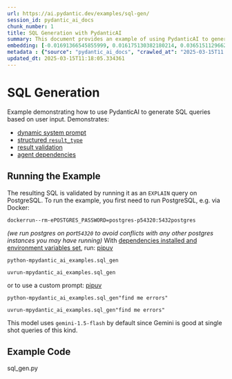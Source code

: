 ```yaml
---
url: https://ai.pydantic.dev/examples/sql-gen/
session_id: pydantic_ai_docs
chunk_number: 1
title: SQL Generation with PydanticAI
summary: This document provides an example of using PydanticAI to generate SQL queries based on user input, showcasing dynamic system prompts, structured result types, result validation, and agent dependencies. It also includes instructions for running the example using PostgreSQL via Docker.
embedding: [-0.01691366545855999, 0.016175130382180214, 0.03651511296629906, 0.004403969738632441, -0.008444725535809994, -0.04024410992860794, 0.004745996091514826, 0.019516699016094208, 0.009528313763439655, 0.019298769533634186, -0.005523879546672106, -0.06440994888544083, -0.0005667651421390474, -0.01622355729341507, -0.016756271943449974, -0.004285925067961216, -0.020630555227398872, 0.02088480442762375, -0.010605848394334316, 0.015521344728767872, 0.02750740572810173, -0.012918311171233654, 0.0194561630487442, 0.00031043446506373584, -0.008910849690437317, 0.011247526854276657, -0.010950901545584202, 0.0476536750793457, 0.01224636472761631, -0.026224050670862198, 0.016453593969345093, -0.022010767832398415, 0.009268010035157204, -0.016356736421585083, -0.015715058892965317, 0.002105127787217498, 0.020436840131878853, 0.02721683494746685, -0.002580332802608609, 0.00663470895960927, 0.00624122703447938, -0.04753260314464569, 0.0632476657629013, 0.025594478473067284, -0.01064216997474432, 0.06591123342514038, -0.007984654046595097, -0.023766301572322845, 0.04305296391248703, -0.022918803617358208, -0.03385154530405998, 0.0189355555921793, 0.01796698570251465, 0.026078764349222183, -0.013317846693098545, -0.031648047268390656, -0.03949346765875816, 0.007106887176632881, -0.01457698829472065, -0.03225340321660042, 0.017640093341469765, -0.04206018149852753, 0.010454509407281876, 0.08426564931869507, 0.010242634452879429, 0.012155561707913876, -0.0014846371486783028, 0.029614048078656197, -0.031454332172870636, -0.006253334227949381, 0.04314982146024704, 0.006537851877510548, -0.01670784316956997, -0.011628901585936546, 0.013535774312913418, -0.052932385355234146, 0.010587687604129314, 0.0641193762421608, -0.043609894812107086, -0.017567450180649757, 0.020448947325348854, 0.007784886285662651, 0.0013446484226733446, 0.03072790428996086, -0.012797239236533642, 0.004134586080908775, -0.042713966220617294, -0.0013469185214489698, -0.016405165195465088, -0.031260617077350616, -0.014855451881885529, 0.03818589821457863, 0.003169042058289051, 0.039977751672267914, 0.05201224237680435, 0.04741153120994568, 0.043488822877407074, -0.025328122079372406, -0.0011320168850943446, 0.023294124752283096, 0.03288297355175018, -0.0019386546919122338, -0.03799218311905861, -0.009146939031779766, 0.055160097777843475, -0.009552528150379658, -0.014528559520840645, 0.02506176568567753, -0.027192620560526848, 0.007173476275056601, -0.04324667900800705, 0.0031750956550240517, 0.00869897473603487, -0.01380213163793087, -0.050898388028144836, -0.007355083245784044, -0.018814485520124435, -0.011743918992578983, 0.009207474999129772, -0.023463623598217964, -0.04002618044614792, -0.03111533261835575, -0.04639453440904617, -0.03934818133711815, 0.01573927327990532, -0.001331027946434915, -0.031066903844475746, -0.04937288910150528, -0.007930171675980091, 0.008087565191090107, 0.005741807632148266, 0.01835441403090954, 0.015872450545430183, 0.010672437958419323, -0.016792593523859978, -0.023342551663517952, -0.036975182592868805, -0.004128532484173775, 0.01622355729341507, 0.04489324986934662, -0.011980008333921432, 0.011610740795731544, -0.02207130379974842, 0.04850117489695549, -0.03900918364524841, -0.02449272945523262, -0.032689258456230164, 0.016368843615055084, -0.05026881769299507, 0.037750039249658585, 0.04138218238949776, 0.020255234092473984, -0.047096747905015945, -0.011374651454389095, -0.009752295911312103, 0.021332768723368645, -0.0062593878246843815, 0.04525646194815636, -0.0031448279041796923, -0.06344137340784073, -0.029468761757016182, 0.04586182162165642, -0.024081086739897728, -0.008202582597732544, -0.03472325578331947, -0.016489915549755096, -0.045425962656736374, -0.01034554559737444, -0.04997824504971504, -0.03266504406929016, -0.027846405282616615, -0.025715550407767296, 0.010805616155266762, 0.011477561667561531, 0.028621261939406395, -0.003789532696828246, -0.01249456126242876, -0.028064334765076637, -0.031260617077350616, -0.06174637749791145, -0.051673244684934616, 0.001412751036696136, -0.02176862582564354, 0.0005134181119501591, 0.02139330469071865, -0.03525597229599953, 0.005696406122297049, 0.005088022444397211, -0.0027286449912935495, 0.013354167342185974, 0.056128669530153275, 0.010587687604129314, -0.005163692403584719, 0.011986061930656433, 0.011156722903251648, -0.0485980324447155, 0.06915594637393951, -0.003992327023297548, 0.018112270161509514, 0.023390980437397957, 0.037459470331668854, 0.005887093488126993, 0.008244957774877548, -0.011519936844706535, 0.02049737609922886, -0.043004535138607025, 0.013971631415188313, -0.004685460589826107, -0.013523667119443417, -0.010357651859521866, 0.015388165600597858, -0.04898545891046524, 0.06717037409543991, 0.003946925513446331, 0.023257803171873093, -0.014940202236175537, -0.016502022743225098, -0.012760918587446213, 0.014080595225095749, -0.03876703977584839, -0.030049903318285942, -0.005545067135244608, 0.005100129637867212, -0.04063154011964798, -0.003426318522542715, 0.015908772125840187, 0.014346952550113201, -0.029178190976381302, 0.01854812726378441, 0.022979337722063065, 0.012379543855786324, -0.021695982664823532, 0.015436594374477863, -8.408782014157623e-05, 0.015581879764795303, -0.006786047946661711, 0.008753457106649876, 0.016017736867070198, 0.0002480070397723466, -0.009249849244952202, 0.02254348248243332, 0.013644739054143429, 0.048549603670835495, 0.000260870874626562, 0.020037304610013962, 0.0291539765894413, -0.0037380773574113846, -0.0257397647947073, 0.05394938588142395, 0.04440896213054657, -0.009643331170082092, -0.007542743813246489, 0.007464047521352768, -0.015545559115707874, -0.015279201790690422, -0.032035473734140396, -0.05956709384918213, -0.00010707245382945985, -0.0417696088552475, -0.02382683753967285, -0.027144191786646843, 0.026175621896982193, -0.040970537811517715, 0.038064826279878616, 0.0003263250691816211, -0.008535528555512428, 0.003147854469716549, -0.032011259347200394, -0.0009738674852997065, -0.049033887684345245, 0.011677329428493977, 0.040776822715997696, 0.04394889250397682, -0.03910604119300842, -0.040486253798007965, -0.000831608718726784, 0.0016087352996692061, 0.03169647231698036, 0.006549959070980549, 0.01883869804441929, -0.034844327718019485, -0.045062750577926636, 0.025715550407767296, 0.059712380170822144, -0.008729242719709873, 0.04997824504971504, -0.021320661529898643, -0.010000491514801979, -0.010684545151889324, -0.04917917400598526, 0.010745080187916756, 0.005399781279265881, 0.009631223976612091, -0.0006182204815559089, 0.008505260571837425, -0.01181656215339899, 0.036297183483839035, 0.04150325059890747, -0.00016089245036710054, 0.0457165353000164, 0.015908772125840187, 0.010212366469204426, -0.0043010590597987175, -0.048065319657325745, -0.02117537520825863, 0.034069471061229706, -0.019189806655049324, 0.014625417068600655, 0.028597047552466393, 0.018293878063559532, -0.01326941791921854, 0.010333438403904438, -0.015521344728767872, -0.0160540584474802, 0.002834582468494773, -0.04186646640300751, 0.021708089858293533, -0.01064822357147932, 0.028330691158771515, -0.05109209939837456, -0.04576496407389641, 0.002086966997012496, 0.03411789983510971, -0.016635200008749962, -0.07879322022199631, -0.00393481831997633, 0.011090134270489216, -0.015727166086435318, 0.021647553890943527, 0.014734380878508091, 0.0021747436840087175, -0.016683628782629967, -0.019710412248969078, 0.03423897176980972, 0.018681306391954422, -0.04072839394211769, 8.758754120208323e-05, 0.04925181716680527, -0.013438917696475983, 0.03777425363659859, -0.07840579003095627, 0.03721732646226883, -0.02060634084045887, -0.018741842359304428, -0.031066903844475746, 0.006580226588994265, -0.008608171716332436, 0.04799267649650574, 0.028258047997951508, -0.015702951699495316, -0.01510970201343298, 0.0009208988049067557, 0.05036567151546478, 0.030558403581380844, 0.03285875916481018, -0.05026881769299507, -0.03651511296629906, -0.04460267722606659, -0.037556327879428864, -0.00315996166318655, -0.05753309652209282, -0.012918311171233654, -0.013063596561551094, -0.026659907773137093, -0.025981906801462173, -0.010054973885416985, 0.007252172566950321, -0.03215654566884041, -0.021356983110308647, 0.016841022297739983, -0.0048549603670835495, 0.02554604969918728, -0.05138267204165459, 0.013862667605280876, -0.01934719830751419, -0.04871910437941551, -0.05840481072664261, 0.016962094232439995, 0.013584203086793423, 0.050220388919115067, -0.025231264531612396, 0.011205151677131653, -0.019698305055499077, -0.01584823615849018, 0.02438376657664776, 0.04295610636472702, 0.038645967841148376, 0.0072945477440953255, -0.0034596133045852184, 0.011078027077019215, 0.050220388919115067, -0.06528165936470032, -0.011689436621963978, -0.0038652021903544664, -0.018027521669864655, 0.0378953255712986, 0.0025092032738029957, -0.016550451517105103, 0.0437551774084568, 0.00585379870608449, 0.01034554559737444, -0.04399732127785683, -0.005154612008482218, -0.02789483405649662, 0.016574665904045105, 0.0027241050265729427, 0.04414260759949684, 0.016841022297739983, 0.005354379769414663, 0.004170907195657492, 0.023475730791687965, -0.04109160974621773, 0.02245873212814331, -0.014153238385915756, 0.03196283057332039, -0.04365831986069679, 0.03138168901205063, 0.007252172566950321, 0.020448947325348854, 0.07201322913169861, -0.03334304317831993, -0.06939808279275894, 0.004273817874491215, 0.006761833559721708, -0.029178190976381302, 0.03699939697980881, 0.023875266313552856, -0.0072945477440953255, 0.00578418280929327, -0.02506176568567753, 0.010079188272356987, 0.03566761314868927, 0.021248018369078636, -0.018887126818299294, -0.0023608908522874117, -0.020533697679638863, 0.04525646194815636, -0.009171153418719769, 0.02682940661907196, -0.013317846693098545, 0.009643331170082092, -0.020243126899003983, -0.027531620115041733, 0.03733839839696884, -0.04949396103620529, 0.003028296632692218, -0.021429626271128654, -0.028306476771831512, 0.0092377420514822, -0.04530489072203636, 0.014613309875130653, 0.030437331646680832, -0.02195023186504841, -0.006816315930336714, 0.03615190088748932, -0.04411839321255684, 0.034553758800029755, -0.011477561667561531, 0.05172167345881462, 0.001929574296809733, 0.05714566633105278, 0.04915495961904526, -0.053513526916503906, 0.01102354470640421, 0.004588603507727385, -0.01064216997474432, -0.009146939031779766, 0.03670882806181908, 0.004512934014201164, -0.02012205496430397, -0.027555834501981735, -0.002394185634329915, 0.03365783020853996, 0.001533822389319539, -0.026466192677617073, -0.004579523112624884, -0.002466828329488635, -0.002550064818933606, -0.04099475219845772, -0.01592087931931019, 0.02634512074291706, 0.004727835301309824, 0.05792052298784256, 0.06949494034051895, -0.010963008739054203, 0.057678382843732834, 0.0025182836689054966, -0.026950478553771973, 0.03264082968235016, 0.015581879764795303, -0.004237496759742498, -0.007978600449860096, 0.040486253798007965, -0.012046596966683865, 0.021114839240908623, 0.036805685609579086, -0.0013454051222652197, 0.008680813945829868, -0.011362544260919094, 0.0011516910744830966, 0.008093618787825108, -0.000775613181758672, -0.015182345174252987, 0.05549909919500351, -0.026708334684371948, -0.020339982584118843, 0.03934818133711815, 0.011507829651236534, 0.007125047966837883, 0.012264525517821312, -0.039711397141218185, -0.006604440975934267, 0.007137154694646597, 0.006689190864562988, 0.030873188748955727, 0.05743623897433281, -0.012185829691588879, 0.006513637490570545, 0.001894766348414123, -0.017228450626134872, -0.014794916845858097, -0.0008754970622248948, -0.024916479364037514, -0.004730862099677324, 0.00826311856508255, -0.03879125416278839, -0.00997022446244955, -0.04695146158337593, -0.028548618778586388, -0.05017196014523506, 0.0054663703776896, 0.017906449735164642, 0.009885474108159542, 0.007857529446482658, -0.06629866361618042, -0.017543235793709755, 0.014177452772855759, 0.029686689376831055, -0.04336775094270706, 0.014395381323993206, -0.03411789983510971, 0.03528018668293953, -0.0046158442273736, 0.0029677608981728554, 0.012276632711291313, 0.005950655788183212, 0.025037551298737526, -0.007978600449860096, 0.004183014389127493, 0.008571850135922432, 0.06934966146945953, -0.010242634452879429, -0.005572307854890823, -0.0026832432486116886, 0.018802378326654434, 0.0071674226783216, -0.013693167828023434, -0.0018417976098135114, 0.0228582676500082, 0.018112270161509514, -0.0011562311556190252, 0.004025621805340052, 0.023475730791687965, 0.004727835301309824, -0.018221234902739525, 0.027337906882166862, 0.03661197051405907, -0.021066412329673767, -0.0378953255712986, 0.027555834501981735, -0.036878328770399094, 0.03235026076436043, -0.012530882842838764, 0.006204905454069376, 0.022676659747958183, -0.00830549281090498, -0.03646668419241905, 0.0028058281168341637, -0.010847991332411766, 0.03012254647910595, -0.007058458402752876, -0.02595769241452217, 0.027870619669556618, 0.04549860581755638, -0.03460218757390976, -0.016550451517105103, 0.011065919883549213, 0.011828669346868992, 0.022688766941428185, 0.00351106864400208, -0.04034096747636795, 0.014419595710933208, -0.03777425363659859, 0.0025742792058736086, 0.003271952737122774, -0.003777425503358245, 0.01854812726378441, 0.010678491555154324, -0.04353725165128708, 0.011380705051124096, 0.027555834501981735, -0.009546474553644657, -0.011483615264296532, 0.03833118453621864, 0.012125293724238873, 0.009431456215679646, 0.007681976072490215, 0.024432193487882614, -0.006307816132903099, 0.007137154694646597, -0.022386088967323303, 0.005048674531280994, -0.03092161752283573, -0.03101847507059574, -0.0023775382433086634, 0.007579065393656492, -0.022277124226093292, 0.03433582931756973, 0.03876703977584839, -0.05404624342918396, 0.02382683753967285, -0.00025727658066898584, -0.003235631389543414, 0.0014483158010989428, 0.01673205755650997, -0.003686622017994523, 0.0009254390024580061, -0.017046842724084854, -0.043876249343156815, 0.006689190864562988, -0.030098332092165947, 0.010920633561909199, 0.032422903925180435, -0.0007672895444557071, 0.006816315930336714, 0.022107625380158424, 0.019577233120799065, -0.036975182592868805, -0.011671275831758976, -0.019516699016094208, -0.008638439700007439, 0.036975182592868805, 0.03189018741250038, 0.03431161493062973, 0.004307112656533718, -0.0025818462017923594, -0.0437551774084568, 0.020436840131878853, 0.003020729636773467, -0.044069964438676834, -0.040389396250247955, 0.00702213728800416, 0.02486805059015751, -0.027168406173586845, 0.019274555146694183, -0.01961355470120907, -0.010684545151889324, -0.039033398032188416, -0.00045136906555853784, 0.010866152122616768, -0.06358665972948074, 0.016502022743225098, 0.003147854469716549, -0.028112763538956642, 0.011864989995956421, 0.05578966811299324, 0.007833315059542656, 0.016853129491209984, 0.020739518105983734, 0.004836799576878548, -0.015485023148357868, 0.010460563004016876, 0.02837911993265152, 0.022216588258743286, -0.019310876727104187, -0.0114291338250041, 0.008596064522862434, -0.010581634007394314, -0.004019568208605051, 0.006416780408471823, 0.00447358563542366, -0.006350191310048103, -0.04540174826979637, 0.004954844247549772, 0.08334550261497498, -0.014237988740205765, 0.016284093260765076, -0.006068700458854437, 0.026587264612317085, 0.03218076005578041, 0.02330623008310795, -0.03833118453621864, 0.004304085858166218, 0.028161190450191498, -0.0015224720118567348, -0.018342306837439537, -0.019795162603259087, 0.030461546033620834, 0.006038432475179434, -0.02721683494746685, -0.04189068078994751, 0.01779748499393463, 0.02702312171459198, 0.005339245777577162, 0.002077886601909995, -0.0032901132944971323, -0.017664307728409767, -0.012300847098231316, 0.03467483073472977, -0.022712981328368187, -0.036127686500549316, 0.0014475591015070677, -0.012040543369948864, 0.009837045334279537, -0.02421426586806774, -0.018802378326654434, -0.020146269351243973, 0.03099426068365574, 0.012270579114556313, -0.01730109378695488, -0.008456832729279995, 0.0005164449103176594, 0.0022943017538636923, -0.033197756856679916, -0.012300847098231316, -0.06968865543603897, -0.00740956561639905, 0.02382683753967285, -0.006743673235177994, -0.013245203532278538, -0.0015171751147136092, -0.028451763093471527, 0.019214019179344177, -0.022119732573628426, 0.03314933180809021, -0.04457846283912659, -0.041648536920547485, 0.024371659383177757, -0.03297983109951019, -0.029517190530896187, 0.0072945477440953255, -0.013136239722371101, -0.04322246462106705, -0.0004888254916295409, -0.010418187826871872, 0.011683383025228977, -0.012555097229778767, 0.08867264539003372, 0.030848974362015724, -3.6090843877900625e-06, -0.018693413585424423, 0.007863583043217659, 0.015993522480130196, -0.030824759975075722, 0.02673254907131195, 0.01760377176105976, -0.000614058633800596, -0.03101847507059574, -0.06368351727724075, 0.029589833691716194, -0.013317846693098545, -0.004851933568716049, -0.006038432475179434, 0.03908182680606842, 0.009098510257899761, -0.018063843250274658, 0.08571850508451462, -0.03109111823141575, -0.042617108672857285, -0.012161615304648876, -0.014940202236175537, -0.0055632274597883224, -0.0019341144943609834, 0.0060354056768119335, 0.0097220279276371, -0.042835038155317307, -0.014746488071978092, 0.0019628689624369144, 0.03576447069644928, 0.02255558967590332, 0.025618692860007286, 0.025037551298737526, -0.022773517295718193, -0.00454622833058238, 0.030146760866045952, -0.033948399126529694, -0.01777327060699463, -0.025449194014072418, -0.03762897104024887, -0.022228695452213287, -0.029129762202501297, 0.005212120711803436, 0.010593741200864315, -0.0015345790889114141, 0.011798401363193989, -0.004939710255712271, 0.003308274084702134, -0.09487149119377136, -0.005548093467950821, 0.010018652305006981, -0.010654277168214321, 0.012143454514443874, 0.008487099781632423, 0.04196332395076752, 0.019952554255723953, -0.023960016667842865, -0.03346411511301994, -0.0018871993524953723, 0.01757955737411976, -0.015957200899720192, -0.00048012350453063846, 0.02117537520825863, -0.06470052152872086, 0.015097594819962978, -0.04908231645822525, 0.0641193762421608, -0.027919048443436623, -0.00043169496348127723, -0.03230183199048042, -0.04704831913113594, 0.006749726831912994, -0.0228340532630682, -0.019601447507739067, -0.022216588258743286, 0.04782317578792572, 0.02088480442762375, -0.026078764349222183, -0.045135390013456345, -0.03421475738286972, 0.03244711458683014, 0.014225881546735764, -0.012210044078528881, 0.007016083691269159, -0.018148591741919518, 0.044747963547706604, 0.011986061930656433, 0.018887126818299294, 0.003925737924873829, -0.014915987849235535, 0.031163759529590607, 0.009376974776387215, 0.012978846207261086, -0.006198852322995663, 0.010533206164836884, 0.008910849690437317, 0.0023790516424924135, 0.03588554263114929, -0.002972301095724106, 0.031551189720630646, 0.0026454085018485785, 0.00855974294245243, -0.009268010035157204, 0.005829584319144487, -0.04915495961904526, 0.022228695452213287, -0.012185829691588879, 0.028209619224071503, 0.014879666268825531, -0.03617611154913902, 0.0060747540555894375, -0.021441731601953506, -0.022398196160793304, -0.005330165382474661, 0.014359059743583202, -0.004779290873557329, -0.010272902436554432, 0.005681272130459547, -0.003040403826162219, 0.04656403511762619, -0.004549255128949881, 0.011507829651236534, -0.006828423123806715, -0.018923448398709297, 0.02653883583843708, 0.0013908068649470806, -0.022676659747958183, 0.0064046732150018215, 0.04336775094270706, -0.025424979627132416, 0.007379297632724047, 0.03070368990302086, -0.03324618563055992, 0.011701543815433979, 0.022688766941428185, -0.023257803171873093, 0.005744834430515766, 0.027144191786646843, 0.0048973350785672665, -0.04595867544412613, -0.006749726831912994, 0.03583711385726929, -0.016465701162815094, 0.0014899340458214283, -0.020848482847213745, 0.034263186156749725, 0.010963008739054203, 0.008995600044727325, 0.014262203127145767, 0.022664552554488182, -0.026490407064557076, -0.0024456409737467766, -0.021235911175608635, 0.020921126008033752, -0.03661197051405907, -0.01972251944243908, -0.020061518996953964, 0.014104809612035751, 0.004703621380031109, 0.00894111767411232, -0.028136977925896645, -0.015702951699495316, -0.007312708534300327, 0.03060683235526085, 0.0476294606924057, -0.023015659302473068, -0.0109327407553792, -0.002823988674208522, 0.030461546033620834, 0.0021671769209206104, -0.014915987849235535, 0.05094681680202484, -0.01796698570251465, -0.003962059039622545, -0.04227810725569725, -0.04264132305979729, -0.01535184495151043, -0.01954091340303421, 0.015957200899720192, 0.003190229646861553, -0.0010412133997306228, -0.010236580856144428, -0.0050093261525034904, -0.03486854210495949, 0.02244662493467331, -0.018523912876844406, 0.014794916845858097, 0.003308274084702134, 0.016284093260765076, -0.008620278909802437, -0.009855206124484539, -0.019008198752999306, -0.03569182753562927, -0.015824023634195328, 0.010708759538829327, -0.006153450347483158, 0.01673205755650997, 0.007833315059542656, 0.0018614716827869415, -0.020243126899003983, -0.0252796933054924, 0.03741104155778885, -0.007548797409981489, 0.06673451513051987, 0.005351352971047163, -0.07012451440095901, 0.008117832243442535, -0.040752608329057693, 0.0012061730958521366, 0.014237988740205765, 0.005021433345973492, -0.0008157180855050683, -0.018305985257029533, -0.008977439254522324, -0.0041890679858624935, 0.009843098931014538, -0.0389123260974884, -0.001098722335882485, -0.005950655788183212, 0.01472227368503809, 0.02508598007261753, -0.007651708088815212, 0.03477168455719948, 0.04314982146024704, 0.06382880359888077, 0.004285925067961216, -0.018003307282924652, 0.02632090635597706, -0.006683137267827988, 0.009261956438422203, 0.04017146676778793, -0.007621440105140209, 0.02779797650873661, -0.015690844506025314, -0.005626790225505829, 0.02956561930477619, -0.012821453623473644, -0.03457797318696976, 0.021611232310533524, 0.002672649687156081, -0.008111778646707535, 0.03995353728532791, -0.001181958825327456, 0.042617108672857285, 0.06005137786269188, -0.01777327060699463, 0.011017491109669209, -0.007536690216511488, -0.002550064818933606, -0.016792593523859978, -0.024274801835417747, 0.003816773649305105, -0.0072219050489366055, 0.05414309725165367, -0.00045590923400595784, -0.0228582676500082, -0.013971631415188313, 0.013257310725748539, -0.04482060670852661, 0.0015920880250632763, 0.031938616186380386, -0.022616123780608177, -0.011435187421739101, 0.03360940143465996, -0.03382733091711998, 0.02088480442762375, -0.03554654121398926, 0.00045212573604658246, -0.01883869804441929, -0.03714468330144882, -0.02992883324623108, 0.0014172912342473865, -0.005717593710869551, 0.029081333428621292, 0.02254348248243332, -0.002032484859228134, 0.022604016587138176, -0.005829584319144487, -0.009213528595864773, 0.013765810057520866, -0.021502267569303513, 0.0165383443236351, 0.023778408765792847, 0.017143700271844864, -0.03682989999651909, -0.04934867471456528, 0.011114347726106644, 0.002253440208733082, 0.02138119749724865, -0.013366274535655975, 0.04157589375972748, -0.02031577005982399, 0.004049836192280054, -0.010478723794221878, 0.035619184374809265, 0.023185160011053085, -0.013281525112688541, -0.005899200681596994, -0.017519021406769753, -0.0017419137293472886, 0.019080841913819313, -0.02496490813791752, 0.04353725165128708, 0.013245203532278538, 0.02478330209851265, 0.021756518632173538, -0.0016299227718263865, 0.008783725090324879, -0.029178190976381302, 0.029977262020111084, -0.022688766941428185, -0.0014097243547439575, -0.009504099376499653, -0.024843836203217506, -0.011525990441441536, -0.001670784316956997, 0.02098166197538376, 0.005647977348417044, -0.0023972124326974154, 0.01156836561858654, -3.549376197042875e-05, -0.00870502833276987, -0.04099475219845772, -0.018983984366059303, -0.04850117489695549, -0.026224050670862198, 0.010817723348736763, -0.056031811982393265, -0.0340210422873497, -0.002301868749782443, 0.027580048888921738, 0.008892688900232315, 0.012712489813566208, -0.008880581706762314, -0.013281525112688541, -0.02496490813791752, 0.009074295870959759, -0.0008437158539891243, 0.05273867025971413, 0.01273670420050621, 0.0023215427063405514, -0.013426810503005981, -0.0030252698343247175, -0.009709920734167099, -0.02070319652557373, 0.021126946434378624, -0.008353921584784985, -0.07017294317483902, 0.003190229646861553, 0.015521344728767872, 0.030364690348505974, 0.006834476720541716, 0.004658219404518604, -0.02158701792359352, -0.006295708939433098, -0.04946974664926529, 0.053997814655303955, 0.004509907215833664, -0.019649876281619072, -0.0036714880261570215, 0.01248245406895876, 0.004279871471226215, -0.0007570741581730545, -0.0027679933700710535, -0.020945340394973755, 0.006416780408471823, -0.026853621006011963, -0.005608629435300827, -0.015957200899720192, 0.023209374397993088, -0.006991869304329157, 0.00609896844252944, 0.005175799131393433, -0.019964661449193954, 0.005526906345039606, 0.008323653601109982, 0.020872697234153748, -0.036684613674879074, 0.03733839839696884, 0.02041262574493885, -0.016163023188710213, 0.011398865841329098, -0.025715550407767296, -0.009770456701517105, -0.052254386246204376, -0.026369335129857063, 0.027919048443436623, -0.014153238385915756, -0.02343940921127796, -0.0476052463054657, -0.017131593078374863, 0.007615386508405209, 0.0012084431946277618, -0.029977262020111084, 0.0036170058883726597, -0.019383519887924194, 0.014020060189068317, 0.03239868953824043, 0.04629767686128616, 0.01799120008945465, -0.023669445887207985, 0.013826346024870872, 0.021042197942733765, 0.03060683235526085, 0.007730404380708933, -0.011525990441441536, -0.022906696423888206, -0.03607925772666931, -0.009007707238197327, 0.005115263629704714, -0.009140885435044765, 0.016078272834420204, 0.014952309429645538, -0.018983984366059303, 0.008832153864204884, -0.00046612462028861046, 0.028814977034926414, -0.012894096784293652, 0.021804947406053543, 0.056225527077913284, -0.02925083413720131, -0.0218533743172884, 0.0016753245145082474, 0.028524406254291534, 0.008608171716332436, -0.022579802200198174, 0.011525990441441536, 0.02653883583843708, 0.035328615456819534, -0.06348980218172073, -0.002973814494907856, 0.0026348147075623274, -0.06290866434574127, 0.008892688900232315, -0.006065673660486937, 0.010605848394334316, -0.0005962763098068535, 0.035619184374809265, -0.004134586080908775, -0.01117488369345665, 0.009830991737544537, -0.026998907327651978, 0.01741005666553974, 0.010133670642971992, -0.01326941791921854, -0.0013802131870761514, -0.0070281908847391605, 0.0007839368772692978, -0.0004279114946257323, -0.0048246923834085464, -0.015424487181007862, -0.015606094151735306, 0.03140590339899063, -0.056709811091423035, 0.00880188588052988, 0.029783546924591064, -0.0032477383501827717, 0.011762079782783985, -0.033488329499959946, 0.01720423623919487, 0.013487346470355988, 0.010914579965174198, -0.01885080523788929, -0.03808904066681862, 0.0022776543628424406, -0.0019870831165462732, -0.0074701011180877686, 0.02001309022307396, -0.002533417660742998, 0.002070319838821888, 0.008596064522862434, -0.008765564300119877, 0.028839191421866417, 0.03169647231698036, 0.03314933180809021, -0.011241473257541656, 0.015242880210280418, 0.0321081168949604, -0.00617161113768816, -0.01380213163793087, -0.02362101711332798, 0.019298769533634186, -0.006356244906783104, -0.02566712163388729, 0.019904127344489098, 0.024468515068292618, -0.04927603155374527, 0.029032904654741287, -0.00273167178966105, 0.02518283575773239, -0.003187202848494053, 0.04775053262710571, 0.005414915271103382, 0.02041262574493885, 0.001947734970599413, 0.03528018668293953, -0.00762749370187521, 0.003411184763535857, 0.007936225272715092, -0.014843344688415527, -0.027144191786646843, 0.020630555227398872, -0.005024460144340992, -0.004307112656533718, -0.01680470071732998, -0.045329105108976364, 0.020376304164528847, 0.018063843250274658, 0.008850314654409885, 0.015146023593842983, 0.01409270241856575, -0.007742511574178934, 0.005878013093024492, 0.022979337722063065, -0.04436053708195686, 0.045740749686956406, -0.022676659747958183, -0.03346411511301994, 0.0037562379147857428, 0.01837862841784954, -0.03034047596156597, 0.02023101970553398, 0.012942525558173656, 0.030461546033620834, 0.012222150340676308, -0.023729979991912842, 0.016865236684679985, -0.024226373061537743, -0.0011880124220624566, -0.02682940661907196, 0.002569739008322358, 0.01040002703666687, 0.023584695532917976, -0.019976768642663956, -0.005805370397865772, -0.023645231500267982, 0.018487591296434402, 0.018911341205239296, -0.04423946514725685, 0.04511117935180664, -0.014262203127145767, -0.0418180376291275, 0.014552773907780647, -0.004298032261431217, 0.01039397343993187, 0.02479540929198265, 0.00040672399336472154, 0.001061644172295928, 0.015896664932370186, -0.011901311576366425, 0.017325308173894882, 0.008626332506537437, 0.0027498325798660517, -0.01682891510426998, 0.017446378245949745, -0.015000738203525543, -0.03799218311905861, -0.02673254907131195, 0.029226619750261307, 0.006368352100253105, 0.012966739013791084, -0.01886291243135929, 0.012391651049256325, -0.009449617005884647, 0.014020060189068317, -0.01613880880177021, -0.003341568633913994, -0.0033143276814371347, -0.022712981328368187, -0.035812899470329285, 0.009903634898364544, -0.014915987849235535, 0.020582126453518867, -0.028693905100226402, 0.008214689791202545, 0.012470346875488758, 0.016247771680355072, 0.007990707643330097, -0.02129644714295864, -0.020000983029603958, 0.007657761685550213, -0.004912469070404768, -0.005036567337810993, 0.02312462404370308, -0.009988384321331978, -0.001126720104366541, -0.01796698570251465, -0.016489915549755096, -0.01380213163793087, 0.016562558710575104, 0.03070368990302086, -0.0073369224555790424, 0.0063199233263731, 0.018305985257029533, -0.0035867381375283003, -0.028354905545711517, 0.0008255551219917834, 0.02128433994948864, -0.0340452566742897, -0.0008210149826481938, 0.011768133379518986, -0.021623339504003525, -0.02391158789396286, 0.0006583253853023052, 0.007215851452201605, -0.00030267832335084677, -0.005063808523118496, -0.001994650112465024, 0.004104318097233772, -0.008523421362042427, -0.011059866286814213, 0.007318761665374041, 0.02731369249522686, 0.003169042058289051, 0.025981906801462173, -0.004482666030526161, -0.006937387399375439, -0.006798155140131712, 0.0038016396574676037, 0.018899234011769295, -0.008916903287172318, 0.0007033487781882286, -0.015097594819962978, -0.00447358563542366, 0.04295610636472702, 0.02050948329269886, 0.010048920288681984, 0.02498912252485752, 0.014843344688415527, -0.019674090668559074, 0.029129762202501297, -0.017264772206544876, -0.008487099781632423, 0.014129023998975754, -0.008335760794579983, 0.011453348211944103, 0.03622454032301903, -0.019274555146694183, -0.027846405282616615, 0.005729700904339552, -0.014237988740205765, 0.0013703760923817754, -0.0006416780524887145, -0.009449617005884647, 0.023693658411502838, 0.015133916400372982, 0.0013892934657633305, -0.0027331851888448, 0.05327138677239418, 0.044869035482406616, -0.0003036241978406906, -0.00108131836168468, -0.017712734639644623, -0.037168897688388824, -0.01770062930881977, 0.009201421402394772, -0.02603033557534218, 0.006150423549115658, -0.010018652305006981, -0.026902049779891968, 0.014601202681660652, 0.007155315484851599, 0.020485268905758858, 0.02468644455075264, -0.04390046373009682, -0.03162383288145065, -0.019904127344489098, -0.02632090635597706, 0.03440847247838974, 0.000923925603274256, 0.00787569023668766, -0.022821946069598198, -0.014359059743583202, 0.017337415367364883, 0.02564290724694729, -0.015388165600597858, 0.004534121137112379, -0.02146594598889351, 0.022010767832398415, 0.010297116823494434, -0.02721683494746685, -0.0016647308366373181, -0.0007589659071527421, -0.005799316801130772, -0.014988631010055542, 0.012760918587446213, 8.853340841596946e-05, 0.005514799151569605, 0.05273867025971413, 0.01000654511153698, 0.027458976954221725, 0.01984359137713909, 0.017930664122104645, 0.016247771680355072, 0.02438376657664776, -0.014952309429645538, -0.0218654815107584, 0.003695702413097024, -0.014250095933675766, -0.01053925883024931, 0.052351243793964386, -0.0014188046334311366, 0.013402596116065979, 0.03450533002614975, -0.002382078440859914, 0.015957200899720192, -0.05201224237680435, -0.004512934014201164, 0.03317354619503021, -0.00816626101732254, 0.019807269796729088, -0.0075911725871264935, 0.014734380878508091, 0.03949346765875816, -0.001358269015327096, 0.023935802280902863, -0.024746980518102646, -0.005036567337810993, 0.007669868879020214, -0.0009140885667875409, 0.01116883009672165, 0.022034982219338417, 0.01710737869143486, 0.011302008293569088, -0.047096747905015945, 0.030388904735445976, 0.00312364031560719, -0.034941185265779495, 0.020376304164528847, 0.0349653996527195, 0.047774747014045715, 0.003408157965168357, 0.008505260571837425, -0.007252172566950321, -0.008989546447992325, 0.013826346024870872, 0.03910604119300842, 0.0010321331210434437, -0.03818589821457863, 0.026611478999257088, -0.020678984001278877, 0.018511805683374405, -0.00638651242479682, 0.014250095933675766, -0.0006238956702873111, 0.011731811799108982, -0.0028618236538022757, -0.010436348617076874, -0.004198148380964994, -0.008317600004374981, 0.005060781724750996, 0.013741595670580864, 0.019407734274864197, -0.011126454919576645, -0.008481047116219997, 0.04637032002210617, -0.03489275649189949, 0.026224050670862198, -0.016877343878149986, -0.030752118676900864, 0.003480800660327077, -0.010690598748624325, 0.01799120008945465, 0.03925132378935814, -0.007149261888116598, -0.02089691162109375, -0.02363312430679798, -0.028354905545711517, 0.008372082374989986, -0.014589095488190651, 0.021526481956243515, -0.03431161493062973, 0.003943898715078831, -0.057387810200452805, -0.02595769241452217, -4.67732606921345e-05, 0.020097840577363968, -0.0398808978497982, 0.030824759975075722, -0.0011706084478646517, 0.020545804873108864, -0.003777425503358245, 0.02176862582564354, -0.004848906770348549, -0.0189355555921793, 0.003411184763535857, -0.0291539765894413]
metadata : {"source": "pydantic_ai_docs", "crawled_at": "2025-03-15T11:18:05.334361", "url_path": "/examples/sql-gen/", "chunk_size": 1525}
updated_dt: 2025-03-15T11:18:05.334361
---
```

# SQL Generation
Example demonstrating how to use PydanticAI to generate SQL queries based on user input.
Demonstrates:
  * [dynamic system prompt](https://ai.pydantic.dev/agents/#system-prompts)
  * [structured `result_type`](https://ai.pydantic.dev/results/#structured-result-validation)
  * [result validation](https://ai.pydantic.dev/results/#result-validators-functions)
  * [agent dependencies](https://ai.pydantic.dev/dependencies/)


## Running the Example
The resulting SQL is validated by running it as an `EXPLAIN` query on PostgreSQL. To run the example, you first need to run PostgreSQL, e.g. via Docker:
```
dockerrun--rm-ePOSTGRES_PASSWORD=postgres-p54320:5432postgres

```

_(we run postgres on port`54320` to avoid conflicts with any other postgres instances you may have running)_
With [dependencies installed and environment variables set](https://ai.pydantic.dev/examples/#usage), run:
[pip](https://ai.pydantic.dev/examples/sql-gen/#__tabbed_1_1)[uv](https://ai.pydantic.dev/examples/sql-gen/#__tabbed_1_2)
```
python-mpydantic_ai_examples.sql_gen

```

```
uvrun-mpydantic_ai_examples.sql_gen

```

or to use a custom prompt:
[pip](https://ai.pydantic.dev/examples/sql-gen/#__tabbed_2_1)[uv](https://ai.pydantic.dev/examples/sql-gen/#__tabbed_2_2)
```
python-mpydantic_ai_examples.sql_gen"find me errors"

```

```
uvrun-mpydantic_ai_examples.sql_gen"find me errors"

```

This model uses `gemini-1.5-flash` by default since Gemini is good at single shot queries of this kind.
## Example Code
sql_gen.py